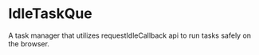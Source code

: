 # IdleTaskQue
A task manager that utilizes requestIdleCallback api to run tasks safely on the browser.